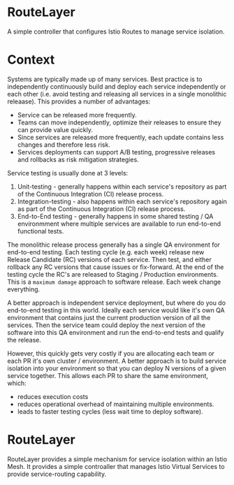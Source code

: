 <!---
Copyright (c) [2024] Fergal Somers
Licensed under the Apache License, Version 2.0 (the "License");
you may not use this file except in compliance with the License.
You may obtain a copy of the License at

     http://www.apache.org/licenses/LICENSE-2.0
 
 Unless required by applicable law or agreed to in writing, software
 distributed under the License is distributed on an "AS IS" BASIS,
 WITHOUT WARRANTIES OR CONDITIONS OF ANY KIND, either express or implied.
 See the License for the specific language governing permissions and
 limitations under the License.
-->

# RouteLayer
A simple controller that configures Istio Routes to manage service isolation. 

# Context 
Systems are typically made up of many services. Best practice is to independently continuously build and deploy each service independently or each other (i.e. avoid testing and releasing all services in a single monolithic releaase). This provides a number of advantages: 

- Service can be released more frequently. 
- Teams can move independently, optimize their releases to ensure they can provide value quickly. 
- Since services are released more frequently, each update contains less changes and therefore less risk. 
- Services deployments can support A/B testing, progressive releases and rollbacks as risk mitigation strategies. 

Service testing is usually done at 3 levels: 

1. Unit-testing - generally happens within each service's repository as part of the Continuous Integration (CI) release process. 
2. Integration-testing - also happens within each service's repository again as part of the Continuous Integration (CI) release process. 
3. End-to-End testing - generally happens in some shared testing / QA environmment where multiple services are available to run end-to-end functional tests. 

The monolithic release process generally has a single QA environment for end-to-end testing. Each testing cycle (e.g. each week) release new Release Candidate (RC) versions of each service. Then test, and either rollback any RC versions that cause issues or fix-forward. At the end of the testing cycle the RC's are released to Staging / Production environments. This is a `maximum damage` approach to software release. Each week change everything. 

A better approach is independent service deployment, but where do you do end-to-end testing in this world. Ideally each service would like it's own QA environment that contains just the current production version of all the services. Then the service team could deploy the next version of the software into this QA environment and run the end-to-end tests and qualify the release. 

However, this quickly gets very costly if you are allocating each team or each PR it's own cluster / environment. A better approach is to build service isolation into your environment so that you can deploy N versions of a given service together. This allows each PR to share the same environment, which:

- reduces execution costs
- reduces operational overhead of maintaining multiple environments. 
- leads to faster testing cycles (less wait time to deploy software).

# RouteLayer 

RouteLayer provides a simple mechanism for service isolation within an Istio Mesh. It provides a simple controaller that manages Istio Virtual Services to provide service-routing capability. 
